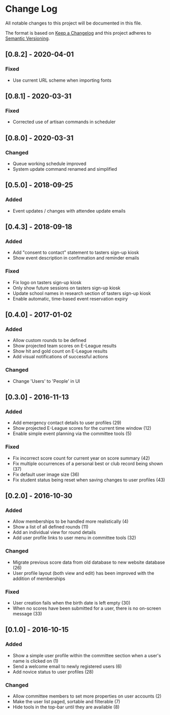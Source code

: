 # Change Log
All notable changes to this project will be documented in this file.

The format is based on [Keep a Changelog](http://keepachangelog.com/) 
and this project adheres to [Semantic Versioning](http://semver.org/).

## [0.8.2] - 2020-04-01
### Fixed
- Use current URL scheme when importing fonts 

## [0.8.1] - 2020-03-31
### Fixed
- Corrected use of artisan commands in scheduler 

## [0.8.0] - 2020-03-31
### Changed
- Queue working schedule improved
- System update command renamed and simplified

## [0.5.0] - 2018-09-25
### Added
- Event updates / changes with attendee update emails

## [0.4.3] - 2018-09-18
### Added
- Add "consent to contact" statement to tasters sign-up kiosk
- Show event description in confirmation and reminder emails

### Fixed
- Fix logo on tasters sign-up kiosk
- Only show future sessions on tasters sign-up kiosk
- Update school names in research section of tasters sign-up kiosk
- Enable automatic, time-based event reservation expiry

## [0.4.0] - 2017-01-02
### Added
- Allow custom rounds to be defined
- Show projected team scores on E-League results
- Show hit and gold count on E-League results
- Add visual notifications of successful actions

### Changed
- Change 'Users' to 'People' in UI

## [0.3.0] - 2016-11-13
### Added
- Add emergency contact details to user profiles (29)
- Show projected E-League scores for the current time window (12)
- Enable simple event planning via the committee tools (5)

### Fixed
- Fix incorrect score count for current year on score summary (42)
- Fix multiple occurrences of a personal best or club record being shown (37)
- Fix default user image size (36)
- Fix student status being reset when saving changes to user profiles (43)

## [0.2.0] - 2016-10-30
### Added
- Allow memberships to be handled more realistically (4)
- Show a list of all defined rounds (11)
- Add an individual view for round details
- Add user profile links to user menu in committee tools (32)

### Changed
- Migrate previous score data from old database to new website database (26)
- User profile layout (both view and edit) has been improved with the addition of memberships

### Fixed
- User creation fails when the birth date is left empty (30)
- When no scores have been submitted for a user, there is no on-screen message (33)

## [0.1.0] - 2016-10-15
### Added
- Show a simple user profile within the committee section when a user's name is clicked on (1)
- Send a welcome email to newly registered users (6)
- Add novice status to user profiles (28)
   
### Changed
- Allow committee members to set more properties on user accounts (2)
- Make the user list paged, sortable and filterable (7)
- Hide tools in the top-bar until they are available (8)